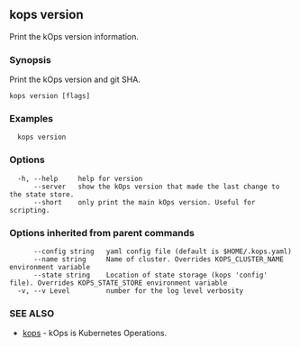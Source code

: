 
<!--- This file is automatically generated by make gen-cli-docs; changes should be made in the go CLI command code (under cmd/kops) -->

## kops version

Print the kOps version information.

### Synopsis

Print the kOps version and git SHA.

```
kops version [flags]
```

### Examples

```
  kops version
```

### Options

```
  -h, --help     help for version
      --server   show the kOps version that made the last change to the state store.
      --short    only print the main kOps version. Useful for scripting.
```

### Options inherited from parent commands

```
      --config string   yaml config file (default is $HOME/.kops.yaml)
      --name string     Name of cluster. Overrides KOPS_CLUSTER_NAME environment variable
      --state string    Location of state storage (kops 'config' file). Overrides KOPS_STATE_STORE environment variable
  -v, --v Level         number for the log level verbosity
```

### SEE ALSO

* [kops](kops.md)	 - kOps is Kubernetes Operations.


